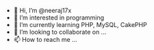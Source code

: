 - 👋 Hi, I’m @neeraj17x
- 👀 I’m interested in programming
- 🌱 I’m currently learning PHP, MySQL, CakePHP
- 💞️ I’m looking to collaborate on ...
- 📫 How to reach me ...

<!---
neeraj17x/neeraj17x is a ✨ special ✨ repository because its `README.md` (this file) appears on your GitHub profile.
You can click the Preview link to take a look at your changes.
--->
